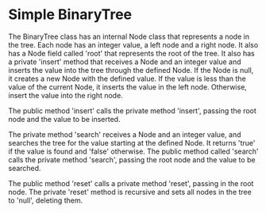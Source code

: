 # Simple BinaryTree
The BinaryTree class has an internal Node class that represents a node in the tree. Each node has an integer value, a left node and a right node. It also has a Node field called 'root' that represents the root of the tree. It also has a private 'insert' method that receives a Node and an integer value and inserts the value into the tree through the defined Node. If the Node is null, it creates a new Node with the defined value. If the value is less than the value of the current Node, it inserts the value in the left node. Otherwise, insert the value into the right node.

The public method 'insert' calls the private method 'insert', passing the root node and the value to be inserted.

The private method 'search' receives a Node and an integer value, and searches the tree for the value starting at the defined Node. It returns 'true' if the value is found and 'false' otherwise. The public method called 'search' calls the private method 'search', passing the root node and the value to be searched.

The public method 'reset' calls a private method 'reset', passing in the root node. The private 'reset' method is recursive and sets all nodes in the tree to 'null', deleting them.
